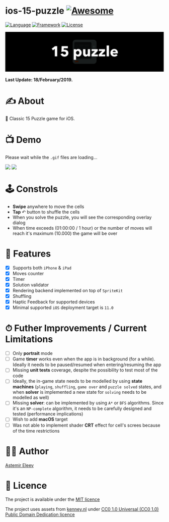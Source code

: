 # ios-15-puzzle [![Awesome](https://cdn.rawgit.com/sindresorhus/awesome/d7305f38d29fed78fa85652e3a63e154dd8e8829/media/badge.svg)](https://github.com/sindresorhus/awesome)

[![Language](https://img.shields.io/badge/language-Swift-orange.svg)]()
[![Framework](https://img.shields.io/badge/framework-SpriteKit-red.svg)]()
[![License](https://img.shields.io/badge/license-MIT-blue.svg)]()

![](logo-15_puzzle.png)

**Last Update: 18/February/2019.**

# ✍️ About
🧩 Classic 15 Puzzle game for iOS.

# 📺 Demo 
Please wait while the `.gif` files are loading...

<img src="/assets/15_puzzle-ipad-pro.gif" height="49%"> <img src="/assets/15_puzzle-iphone-xs.gif" height="49%">

# 🕹 Constrols
- **Swipe** anywhere to move the cells
- **Tap** ↶ button to shuffle the cells
- When you solve the puzzle, you will see the corresponding overlay dialog
- When time exceeds (01:00:00 / 1 hour) or the number of moves will reach it's maximum (10.000) the game will be over

# 👻 Features
- [x] Supports both `iPhone` & `iPad`
- [x] Moves counter
- [x] Timer
- [x] Solution validator
- [x] Rendering backend implemented on top of `SpriteKit`
- [x] Shuffling
- [x] Haptic Feedback for supported devices
- [x] Minimal supported `iOS` deployment target is `11.0`

# ⏱ Futher Improvements / Current Limitations
- [ ] Only **portrait** mode 
- [ ] Game **timer** works even when the app is in background (for a while). Ideally it needs to be paused/resumed when entering/resuming the app
- [ ] Missing **unit tests** coverage, despite the possibility to test most of the code
- [ ] Ideally, the in-game state needs to be modelled by using **state machines** (`playing`, `shuffling`, `game over` and `puzzle solved` states, and when **solver** is implemented a new state for `solving` needs to be modelled as well)
- [ ] Missing **solver**: can be implemented by using `A*` or `BFS` algorithms. Since it's an `NP-complete` algorithm, it needs to be carefully designed and tested (performance implications)
- [ ] Wish to add **macOS** target
- [ ] Was not able to implement shader **CRT** effect for cell's screes because of the time restrictions

# 👨‍💻 Author 
[Astemir Eleev](https://github.com/jVirus)

# 🔖 Licence
The project is available under the [MIT licence](https://github.com/jVirus/ios-15-puzzle/blob/master/LICENSE)

The project uses assets from [kenney.nl](https://kenney.nl) under [CC0 1.0 Universal (CC0 1.0)
Public Domain Dedication licence](https://creativecommons.org/publicdomain/zero/1.0/)
